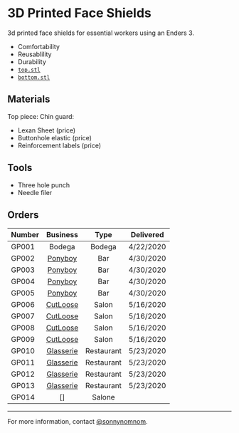 # 3D Printed Face Shields

3d printed face shields for essential workers using an Enders 3.

- Comfortability 
- Reusablility
- Durability
- [`top.stl`](https://github.com/sonnynomnom/diy-face-shields/blob/master/top.stl)
- [`bottom.stl`](https://github.com/sonnynomnom/diy-face-shields/blob/master/bottom.stl)

## Materials

Top piece:
Chin guard:

- Lexan Sheet (price)
- Buttonhole elastic (price)
- Reinforcement labels (price)

## Tools

- Three hole punch
- Needle filer

## Orders

| Number | Business | Type | Delivered |
| --- | :---: | :---: | :---: |
| GP001 | Bodega | Bodega | 4/22/2020 |
| GP002 | [Ponyboy](https://www.instagram.com/ponyboyny) | Bar | 4/30/2020 |
| GP003 | [Ponyboy](https://www.instagram.com/ponyboyny) | Bar | 4/30/2020 |
| GP004 | [Ponyboy](https://www.instagram.com/ponyboyny)| Bar | 4/30/2020 |
| GP005 | [Ponyboy](https://www.instagram.com/ponyboyny) | Bar | 4/30/2020 |
| GP006 | [CutLoose](https://www.instagram.com/cutloosebk/) | Salon | 5/16/2020 |
| GP007 | [CutLoose](https://www.instagram.com/cutloosebk/) | Salon | 5/16/2020 |
| GP008 | [CutLoose](https://www.instagram.com/cutloosebk/) | Salon | 5/16/2020 |
| GP009 | [CutLoose](https://www.instagram.com/cutloosebk/) | Salon | 5/16/2020 |
| GP010 | [Glasserie](https://www.instagram.com/glasserienyc/) | Restaurant | 5/23/2020 |
| GP011 | [Glasserie](https://www.instagram.com/glasserienyc/) | Restaurant | 5/23/2020 |
| GP012 | [Glasserie](https://www.instagram.com/glasserienyc/) | Restaurant | 5/23/2020 |
| GP013 | [Glasserie](https://www.instagram.com/glasserienyc/) | Restaurant | 5/23/2020 |
| GP014 | [] | Salone | |

--- 

For more information, contact [@sonnynomnom](https://www.instagram.com/sonnynomnom).
